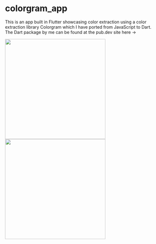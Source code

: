 # colorgram_app

This is an app built in Flutter showcasing color extraction using a color extraction library Colorgram which I have ported from JavaScript to Dart.
The Dart package by me can be found at the pub.dev site here -> 

<p float = 'left' >
  <img Screenshot_1709899817 src = 'https://github.com/fisherman-23/colorgram-app/assets/103990540/112a7d4d-5ab0-47f6-9e34-953fe13408fd' width = '330'/>

  <img Screenshot_1709899828 src = 'https://github.com/fisherman-23/colorgram-app/assets/103990540/479463e8-cff1-4f79-8f61-4d45a405bd61' width = '330'/>

</p>
